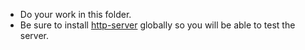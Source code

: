 - Do your work in this folder.
- Be sure to install [http-server](https://www.npmjs.com/package/http-server) globally so you will be able to test the server. 